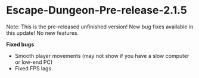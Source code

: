 # Escape-Dungeon-Pre-release-2.1.5
Note: This is the pre-released unfinished version!
New bug fixes available in this update! No new features.

**Fixed bugs**
 - Smooth player movements (may not show if you have a slow computer or low-end PC)
 - Fixed FPS lags

